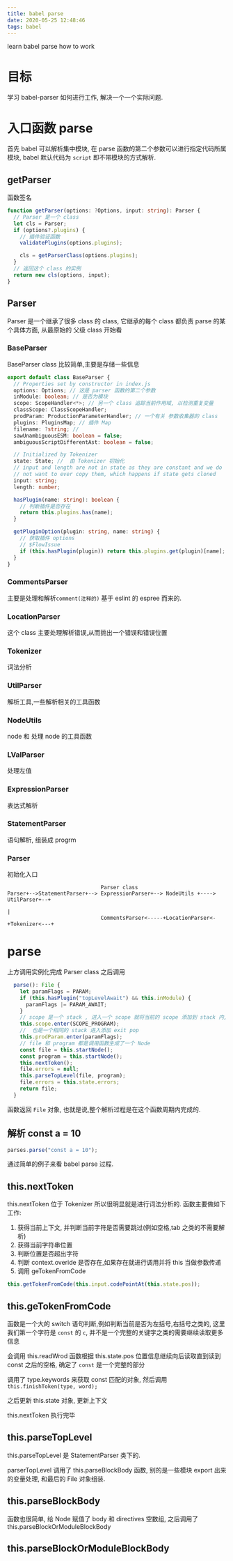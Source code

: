 ```yaml
---
title: babel parse
date: 2020-05-25 12:48:46
tags: babel
---
```


learn babel parse how to work

<!-- more -->

# 目标

学习 babel-parser 如何进行工作, 解决一个一个实际问题.

# 入口函数 parse

首先 babel 可以解析集中模块, 在 parse 函数的第二个参数可以进行指定代码所属模块, babel 默认代码为 `script` 即不带模块的方式解析.

## getParser

函数签名

```ts
function getParser(options: ?Options, input: string): Parser {
  // Parser 是一个 class
  let cls = Parser;
  if (options?.plugins) {
    // 插件验证函数
    validatePlugins(options.plugins);

    cls = getParserClass(options.plugins);
  }
  // 返回这个 class 的实例
  return new cls(options, input);
}
```

## Parser

Parser 是一个继承了很多 class 的 class, 它继承的每个 class 都负责 parse 的某个具体方面, 从最原始的 父级 class 开始看

### BaseParser

BaseParser class 比较简单,主要是存储一些信息

```ts
export default class BaseParser {
  // Properties set by constructor in index.js
  options: Options; // 这是 parser 函数的第二个参数
  inModule: boolean; // 是否为模块
  scope: ScopeHandler<*>; // 另一个 class 追踪当前作用域, 以检测重复变量
  classScope: ClassScopeHandler;
  prodParam: ProductionParameterHandler; // 一个有关 参数收集器的 class
  plugins: PluginsMap; // 插件 Map
  filename: ?string; //
  sawUnambiguousESM: boolean = false;
  ambiguousScriptDifferentAst: boolean = false;

  // Initialized by Tokenizer
  state: State; //  由 Tokenizer 初始化
  // input and length are not in state as they are constant and we do
  // not want to ever copy them, which happens if state gets cloned
  input: string;
  length: number;

  hasPlugin(name: string): boolean {
    // 判断插件是否存在
    return this.plugins.has(name);
  }

  getPluginOption(plugin: string, name: string) {
    // 获取插件 options
    // $FlowIssue
    if (this.hasPlugin(plugin)) return this.plugins.get(plugin)[name];
  }
}
```

### CommentsParser

主要是处理和解析`comment(注释的)` 基于 eslint 的 espree 而来的.

### LocationParser

这个 class 主要处理解析错误,从而抛出一个错误和错误位置

### Tokenizer

词法分析

### UtilParser

解析工具,一些解析相关的工具函数

### NodeUtils

node 和 处理 node 的工具函数

### LValParser

处理左值

### ExpressionParser

表达式解析

### StatementParser

语句解析, 组装成 progrm

### Parser

初始化入口

```text
                              Parser class
Parser+-->StatementParser+--> ExpressionParser+--> NodeUtils +----> UtilParser+--+
                                                                                 |
                              CommentsParser<-----+LocationParser<-+Tokenizer<---+

```

# parse

上方调用实例化完成 Parser class 之后调用

```ts
  parse(): File {
    let paramFlags = PARAM;
    if (this.hasPlugin("topLevelAwait") && this.inModule) {
      paramFlags |= PARAM_AWAIT;
    }
    // scope 是一个 stack , 进入一个 scope 就将当前的 scope 添加到 stack 内, 退出 scope 之后随之 pop
    this.scope.enter(SCOPE_PROGRAM);
    //  也是一个相同的 stack 进入添加 exit pop
    this.prodParam.enter(paramFlags);
    // file 和 program 都是调用函数生成了一个 Node
    const file = this.startNode();
    const program = this.startNode();
    this.nextToken();
    file.errors = null;
    this.parseTopLevel(file, program);
    file.errors = this.state.errors;
    return file;
  }
```

函数返回 `File` 对象, 也就是说,整个解析过程是在这个函数周期内完成的.

## 解析 const a = 10

```ts
parses.parse("const a = 10");
```

通过简单的例子来看 babel parse 过程.

## this.nextToken

this.nextToken 位于 Tokenizer 所以很明显就是进行词法分析的. 函数主要做如下工作:

1. 获得当前上下文, 并判断当前字符是否需要跳过(例如空格,tab 之类的不需要解析)
2. 获得当前字符串位置
3. 判断位置是否超出字符
4. 判断 context.overide 是否存在,如果存在就进行调用并将 this 当做参数传递
5. 调用 geTokenFromCode

```ts
this.getTokenFromCode(this.input.codePointAt(this.state.pos));
```

## this.geTokenFromCode

函数是一个大的 switch 语句判断,例如判断当前是否为左括号,右括号之类的, 这里我们第一个字符是 `const` 的 `c`, 并不是一个完整的关键字之类的需要继续读取更多信息

会调用 this.readWrod 函数根据 this.state.pos 位置信息继续向后读取直到读到 const 之后的空格, 确定了 `const` 是一个完整的部分

调用了 type.keywords 来获取 const 匹配的对象, 然后调用 `this.finishToken(type, word);`

之后更新 this.state 对象, 更新上下文

this.nextToken 执行完毕

## this.parseTopLevel

this.parseTopLevel 是 StatementParser 类下的.

parserTopLevel 调用了 this.parseBlockBody 函数, 别的是一些模块 export 出来的变量处理, 和最后的 File 对象组装.

## this.parseBlockBody

函数也很简单, 给 Node 赋值了 body 和 directives 空数组, 之后调用了 this.parseBlockOrModuleBlockBody


## this.parseBlockOrModuleBlockBody

